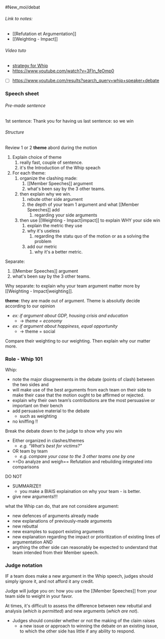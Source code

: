 #New_moi/debat
###### Link to notes:
- [[Refutation et Argumentation]]
- [[Weighting - Impact]]

###### Video tuto
- [strategy for Whip](https://www.youtube.com/watch?v=3FIn_feOmp0)
- https://www.youtube.com/watch?v=3FIn_feOmp0
- [ ] https://www.youtube.com/results?search_query=whip+speaker+debate


### Speech sheet
###### Pre-made sentence
1st sentence: Thank you for having us
last sentence: so we win

###### Structure 
Review 1 or 2 **theme** abord during the motion
1. Explain choice of theme
	1. really fast, couple of sentence. 
	2. it's the Introduction of the Whip speach
2. For each theme: 
	1. organize the clashing made:
		1. [[Member Speeches]] argument
		2. what's been say by the 3 other teams. 
	2. then explain why we win.
		1. rebute other side argument 
		2. the depth of your team 1 argument and what [[Member Speeches]] add
			1. regarding your side arguments
	3. then use [[Weighting - Impact|impact]] to explain WHY your side win
		1. explain the metric they use 
		2. why it's useless
			1. regarding the statu quo of the motion or as a solving the problem
		3. add our metric 
			1. why it's a better metric.

Separate: 
1. [[Member Speeches]] argument
2. what's been say by the 3 other teams. 

Why separate: to explain why your team argument matter more by [[Weighting - Impact|weighting]].



**theme**: they are made out of argument. Theme is absolutly decide according to our opinion
- *ex: if argument about GDP, housing crisis and education* 
	- -> *theme = economy*
- *ex: if argument about happiness, equal opportunity*
	- -> theme = social

Compare their weighting to our weighting. Then explain why our matter more.



### Role - Whip 101
Whip: 
- note the major disagreements in the debate (points of clash) between the two sides and
- will make use of the best arguments from each team on their side to make their case that the motion ought to be affirmed or rejected. 
- explain why their own team’s contributions are the most persuasive or important on their bench
- add persuasive material to the debate
	- such as weighting
- no kniffing !!

Break the debate down to the judge to show why you win
- Either organized in clashes/themes 
	- *e.g. “What’s best for victims?”*
- OR team by team
	- *e.g. compare your case to the 3 other teams one by one*
- ==Do analyze and weigh==
Refutation and rebuilding integrated into comparisons

DO NOT 
- SUMMARIZE!!
	- you make a BIAIS explaination on why your team - is better.
- give new arguments!!!


what the Whip can do, that are not considere argument:
- new defences of arguments already made
- new explanations of previously-made arguments
- new rebuttal
- new examples to support existing arguments
- new explanation regarding the impact or prioritization of existing lines of argumentation AND
- anything the other side can reasonably be expected to understand that team intended from their Member speech.



### Judge notation
IF a team does make a new argument in the Whip speech, judges should simply ignore it, and not afford it any credit.

Judge will judge you on: how you use the [[Member Speeches]] from your team side to weight in your favor.

At times, it's difficult to assess the difference between new rebuttal and analysis (*which is permitted*) and new arguments (*which are not*). 
- Judges should consider whether or not the making of the claim raises 
	- a new issue or approach to winning the debate on an existing issue, to which the other side has little if any ability to respond.
